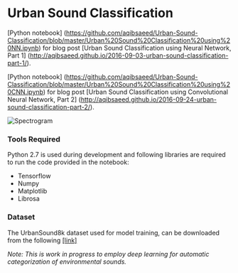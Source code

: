 # Urban Sound Classification 

[Python notebook] (https://github.com/aqibsaeed/Urban-Sound-Classification/blob/master/Urban%20Sound%20Classification%20using%20NN.ipynb) for blog post [Urban Sound Classification using Neural Network, Part 1] (http://aqibsaeed.github.io/2016-09-03-urban-sound-classification-part-1/). 

[Python notebook] (https://github.com/aqibsaeed/Urban-Sound-Classification/blob/master/Urban%20Sound%20Classification%20using%20CNN.ipynb) for blog post [Urban Sound Classification using Convolutional Neural Network, Part 2] (http://aqibsaeed.github.io/2016-09-24-urban-sound-classification-part-2/). 

![Spectrogram](https://github.com/aqibsaeed/Urban-Sound-Classification/blob/master/urban-sound-spectrogram.png)

### Tools Required

Python 2.7 is used during development and following libraries are required to run the code provided in the notebook:
* Tensorflow
* Numpy
* Matplotlib
* Librosa

### Dataset

The UrbanSound8k dataset used for model training, can be downloaded from the following [[link]](https://serv.cusp.nyu.edu/projects/urbansounddataset/urbansound8k.html)

*Note: This is work in progress to employ deep learning for automatic categorization of environmental sounds.*
